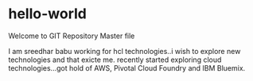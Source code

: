 # hello-world
Welcome to GIT Repository
Master file


I am sreedhar babu working for hcl technologies..i wish to explore new technologies and that exicte me. recently started exploring cloud technologies...got hold of AWS, Pivotal Cloud Foundry and IBM Bluemix.
